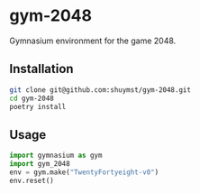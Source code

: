 # gym-2048
Gymnasium environment for the game 2048.

## Installation
```bash
git clone git@github.com:shuymst/gym-2048.git
cd gym-2048
poetry install
```

## Usage
```python
import gymnasium as gym
import gym_2048
env = gym.make("TwentyFortyeight-v0")
env.reset()
```